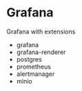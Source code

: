 # Grafana

Grafana with extensions

- grafana
- grafana-renderer
- postgres
- prometheus
- alertmanager
- minio